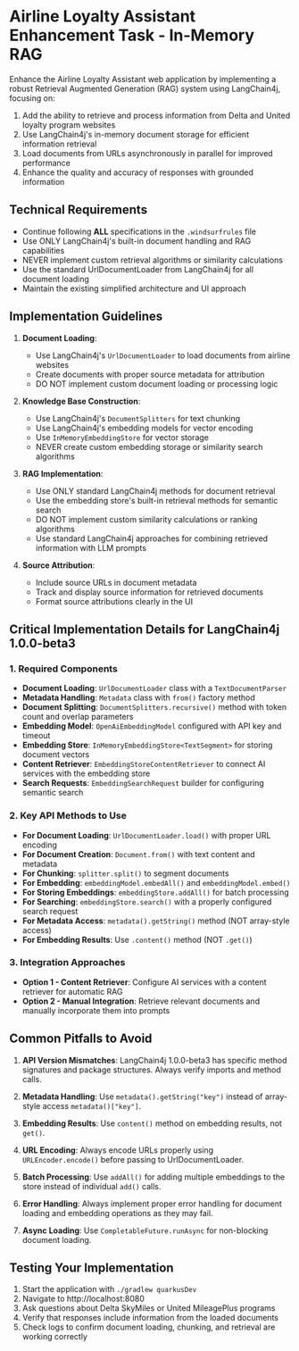 # Airline Loyalty Assistant Enhancement Task - In-Memory RAG

Enhance the Airline Loyalty Assistant web application by implementing a robust Retrieval Augmented Generation (RAG) system using LangChain4j, focusing on:

1. Add the ability to retrieve and process information from Delta and United loyalty program websites
2. Use LangChain4j's in-memory document storage for efficient information retrieval
3. Load documents from URLs asynchronously in parallel for improved performance
4. Enhance the quality and accuracy of responses with grounded information

## Technical Requirements

- Continue following **ALL** specifications in the `.windsurfrules` file
- Use ONLY LangChain4j's built-in document handling and RAG capabilities
- NEVER implement custom retrieval algorithms or similarity calculations
- Use the standard UrlDocumentLoader from LangChain4j for all document loading
- Maintain the existing simplified architecture and UI approach

## Implementation Guidelines

1. **Document Loading**:
   - Use LangChain4j's `UrlDocumentLoader` to load documents from airline websites
   - Create documents with proper source metadata for attribution
   - DO NOT implement custom document loading or processing logic

2. **Knowledge Base Construction**:
   - Use LangChain4j's `DocumentSplitters` for text chunking
   - Use LangChain4j's embedding models for vector encoding
   - Use `InMemoryEmbeddingStore` for vector storage
   - NEVER create custom embedding storage or similarity search algorithms

3. **RAG Implementation**:
   - Use ONLY standard LangChain4j methods for document retrieval
   - Use the embedding store's built-in retrieval methods for semantic search
   - DO NOT implement custom similarity calculations or ranking algorithms
   - Use standard LangChain4j approaches for combining retrieved information with LLM prompts

4. **Source Attribution**:
   - Include source URLs in document metadata
   - Track and display source information for retrieved documents
   - Format source attributions clearly in the UI

## Critical Implementation Details for LangChain4j 1.0.0-beta3

### 1. Required Components

- **Document Loading**: `UrlDocumentLoader` class with a `TextDocumentParser`
- **Metadata Handling**: `Metadata` class with `from()` factory method
- **Document Splitting**: `DocumentSplitters.recursive()` method with token count and overlap parameters
- **Embedding Model**: `OpenAiEmbeddingModel` configured with API key and timeout
- **Embedding Store**: `InMemoryEmbeddingStore<TextSegment>` for storing document vectors
- **Content Retriever**: `EmbeddingStoreContentRetriever` to connect AI services with the embedding store
- **Search Requests**: `EmbeddingSearchRequest` builder for configuring semantic search

### 2. Key API Methods to Use

- **For Document Loading**: `UrlDocumentLoader.load()` with proper URL encoding
- **For Document Creation**: `Document.from()` with text content and metadata
- **For Chunking**: `splitter.split()` to segment documents
- **For Embedding**: `embeddingModel.embedAll()` and `embeddingModel.embed()` 
- **For Storing Embeddings**: `embeddingStore.addAll()` for batch processing
- **For Searching**: `embeddingStore.search()` with a properly configured search request
- **For Metadata Access**: `metadata().getString()` method (NOT array-style access)
- **For Embedding Results**: Use `.content()` method (NOT `.get()`)

### 3. Integration Approaches

- **Option 1 - Content Retriever**: Configure AI services with a content retriever for automatic RAG
- **Option 2 - Manual Integration**: Retrieve relevant documents and manually incorporate them into prompts

## Common Pitfalls to Avoid

1. **API Version Mismatches**: LangChain4j 1.0.0-beta3 has specific method signatures and package structures. Always verify imports and method calls.

2. **Metadata Handling**: Use `metadata().getString("key")` instead of array-style access `metadata()["key"]`.

3. **Embedding Results**: Use `content()` method on embedding results, not `get()`.

4. **URL Encoding**: Always encode URLs properly using `URLEncoder.encode()` before passing to UrlDocumentLoader.

5. **Batch Processing**: Use `addAll()` for adding multiple embeddings to the store instead of individual `add()` calls.

6. **Error Handling**: Always implement proper error handling for document loading and embedding operations as they may fail.

7. **Async Loading**: Use `CompletableFuture.runAsync` for non-blocking document loading.

## Testing Your Implementation

1. Start the application with `./gradlew quarkusDev`
2. Navigate to http://localhost:8080
3. Ask questions about Delta SkyMiles or United MileagePlus programs
4. Verify that responses include information from the loaded documents
5. Check logs to confirm document loading, chunking, and retrieval are working correctly

